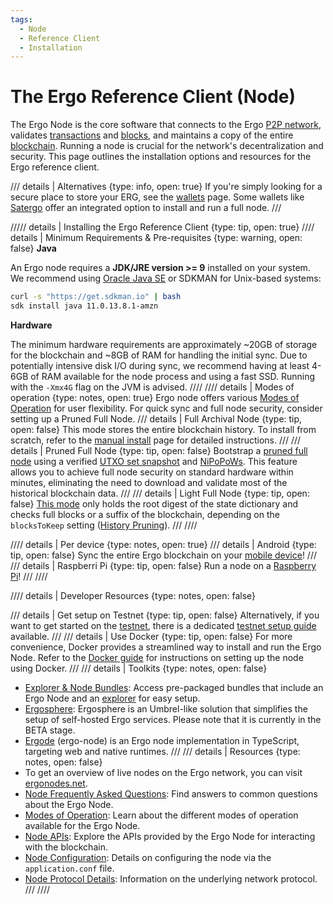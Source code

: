 ```yaml
---
tags:
  - Node
  - Reference Client
  - Installation
---
```


# The Ergo Reference Client (Node)

The Ergo Node is the core software that connects to the Ergo [P2P network](p2p-protocol-overview.md), validates [transactions](transactions.md) and [blocks](block.md), and maintains a copy of the entire [blockchain](protocol.md). Running a node is crucial for the network's decentralization and security. This page outlines the installation options and resources for the Ergo reference client.


/// details | Alternatives
    {type: info, open: true}
If you're simply looking for a secure place to store your ERG, see the [wallets](wallets.md) page. Some wallets like [Satergo](satergo.md) offer an integrated option to install and run a full node.
///

///// details | Installing the Ergo Reference Client
    {type: tip, open: true}
//// details | Minimum Requirements & Pre-requisites
    {type: warning, open: false}
**Java**

An Ergo node requires a **JDK/JRE version >= 9** installed on your system. We recommend using [Oracle Java SE](https://www.oracle.com/technetwork/java/javase/overview/index.html) or SDKMAN for Unix-based systems:

```bash
curl -s "https://get.sdkman.io" | bash
sdk install java 11.0.13.8.1-amzn
```

**Hardware**

The minimum hardware requirements are approximately ~20GB of storage for the blockchain and ~8GB of RAM for handling the initial sync. Due to potentially intensive disk I/O during sync, we recommend having at least 4-6GB of RAM available for the node process and using a fast SSD. Running with the `-Xmx4G` flag on the JVM is advised.
////
//// details | Modes of operation
    {type: notes, open: true}
Ergo node offers various [Modes of Operation](modes.md) for user flexibility. For quick sync and full node security, consider setting up a Pruned Full Node.
/// details | Full Archival Node
    {type: tip, open: false}
This mode stores the entire blockchain history. To install from scratch, refer to the [manual install](manual.md) page for detailed instructions.
///
/// details | Pruned Full Node
    {type: tip, open: false}
Bootstrap a [pruned full node](pruned-full-node.md) using a verified [UTXO set snapshot](eutxo.md) and [NiPoPoWs](nipopows.md). This feature allows you to achieve full node security on standard hardware within minutes, eliminating the need to download and validate most of the historical blockchain data.
///
/// details | Light Full Node
    {type: tip, open: false}
[This mode](light-full-node.md) only holds the root digest of the state dictionary and checks full blocks or a suffix of the blockchain, depending on the `blocksToKeep` setting ([History Pruning](history-pruning.md)).
///
////

//// details | Per device
    {type: notes, open: true}
/// details | Android
    {type: tip, open: false}
Sync the entire Ergo blockchain on your [mobile device](node-android.md)!
///
/// details | Raspberri Pi
    {type: tip, open: false}
Run a node on a [Raspberry Pi](pi.md)!
///
////


//// details | Developer Resources
    {type: notes, open: false}

/// details | Get setup on Testnet
    {type: tip, open: false}
Alternatively, if you want to get started on the [testnet](testnet.md), there is a dedicated [testnet setup guide](testnet.md) available.
///
/// details | Use Docker
    {type: tip, open: false}
For more convenience, Docker provides a streamlined way to install and run the Ergo Node. Refer to the [Docker guide](docker.md) for instructions on setting up the node using Docker.
///
/// details | Toolkits
    {type: notes, open: false}
- [Explorer & Node Bundles](explorer.md#toolkits): Access pre-packaged bundles that include an Ergo Node and an [explorer](explorer.md) for easy setup.
- [Ergosphere](https://ergosphere.cloud/): Ergosphere is an Umbrel-like solution that simplifies the setup of self-hosted Ergo services. Please note that it is currently in the BETA stage.
- [Ergode](https://github.com/ross-weir/ergode) (ergo-node) is an Ergo node implementation in TypeScript, targeting web and native runtimes.
///
/// details | Resources
    {type: notes, open: false}
- To get an overview of live nodes on the Ergo network, you can visit [ergonodes.net](http://ergonodes.net).
- [Node Frequently Asked Questions](node-faq.md): Find answers to common questions about the Ergo Node.
- [Modes of Operation](modes.md): Learn about the different modes of operation available for the Ergo Node.
- [Node APIs](api.md): Explore the APIs provided by the Ergo Node for interacting with the blockchain.
- [Node Configuration](conf.md): Details on configuring the node via the `application.conf` file.
- [Node Protocol Details](protocol.md): Information on the underlying network protocol.
///
////
